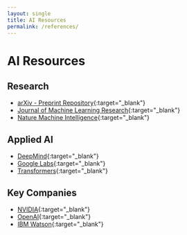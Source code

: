 ```yaml
---
layout: single
title: AI Resources
permalink: /references/
---
```


# AI Resources

## Research

- [arXiv - Preprint Repository](https://arxiv.org/){:target="_blank"}
- [Journal of Machine Learning Research](https://www.jmlr.org/){:target="_blank"}
- [Nature Machine Intelligence](https://www.nature.com/natmachintell/){:target="_blank"}

## Applied AI

- [DeepMind](https://deepmind.com/){:target="_blank"}
- [Google Labs](https://labs.google/){:target="_blank"}
- [Transformers](http://transformer.aman.ai){:target="_blank"}

## Key Companies

- [NVIDIA](https://www.nvidia.com/){:target="_blank"}
- [OpenAI](https://openai.com/blog){:target="_blank"}
- [IBM Watson](https://www.ibm.com/watson){:target="_blank"}

